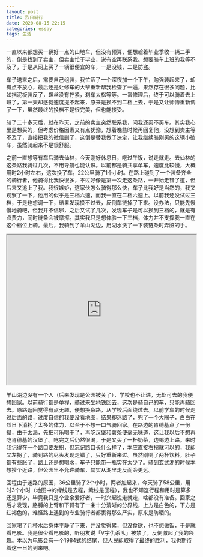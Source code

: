 ```yaml
---
layout: post
title: 烈日骑行
date: 2020-08-15 22:15
categories: essay
tags: 生活
---
```


一直以来都想买一辆好一点的山地车，但没有预算，便想趁着毕业季收一辆二手的，倒是找到了卖主，但卖主忙于毕业，说有空再联系我。想要骑车上班的我等不及了，于是从网上买了一辆很便宜的车，一是没钱，二是防盗。

车子送来之后，需要自己组装，我忙活了一个深夜加一个下午，勉强装起来了，却有点不放心，最后还是让修车的大爷重新帮我检查了一遍，果然存在很多问题，比如挡泥板装反了，螺丝没有拧紧，刹车太松等等。一番修理后，终于可以骑着去上班了，第一天却感觉速度提不起来，原来是换不到二档上去，于是又让师傅重新调了一下，虽然最终的换档不是很完美，但也能接受。

骑了二十多天后，就在昨天，之前的卖主突然联系我，问我还买不买车。其实我心里是想买的，但考虑价格因素又有点犹豫，想着晚些时候再回复他，没想到卖主等不及了，直接把我的微信删了，这倒是替我做了决定，让我继续骑刚买的这辆小破车，虽然骑起来不是很舒服。

之前一直想等有车后骑去仙林，今天刚好休息日，吃过午饭，说走就走。去仙林的这条路我骑过几次，不用导航也能认识。以前都是骑共享单车，速度比较慢，大概用时2小时左右，这次换了车，22公里骑了1个小时。在路上碰到了一个装备齐全的骑行者，他骑得比我快很多，不过好像是第一次走这条路，一开始走错了道，但后来又追上了我。我很嫉妒，这家伙怎么骑得那么快，车子比我好是当然的，我又观察了一下，他用的似乎是三档六速，而我一直在二档六速上。以前我还没试过三档，于是也想调一下，结果发现换不过去，反倒车链掉了下来。没办法，只能先慢慢地骑吧，但我并不信邪，之后又试了几次，发现车子是可以换到三档的，就是有点费力，同时链条会被摩擦。其实我只是想体验一下三档，体力并不支撑我一直在这个档位上骑。最后，我骑到了羊山湖边，用湖水洗了一下装链条时弄脏的手。

<iframe src="https://www.google.com/maps/d/embed?mid=1xk2lvTouGHuwtGUR6k5WZuaOuPvH47KZ" width="100%" height="400"></iframe> 

羊山湖边没有一个人（后来发现是公园被关了），学校也不让进，无处可去的我便想回家。以前骑行都是单程，骑过来坐地铁回去，这次是骑自己的车，只能再骑回去。原路返回觉得有点无趣，便想换条路，从学校后面绕过去。以前学车的时候走过后面的路，过度自信的我便没看地图，结果却迷路了，兜了一个大圈子，白白在烈日下消耗了太多的体力，以至于不想一口气骑回家。在路边的肯德基点了一份餐，由于太渴，先把可乐喝干了，再吃汉堡和薯条便毫无味道，这让我以后不想再吃肯德基的汉堡了。吃完之后仍然很渴，于是又买了一杯奶茶，边喝边上路。来时我记得在一个路口要左拐，但忘记路口长什么样了，本应直接右拐就可以的，我却又左拐了，骑到路的尽头发现走错了，只好重新来过。虽然刚喝了两杯饮料，肚子都有些胀了，路上还是想喝水，车子只能带一瓶实在太少了。骑到玄武湖的时候本想抄个近路，但公园里不允许骑车，其实从湖里走反而会更远。

回程由于迷路的原因，36公里骑了2个小时，两者加起来，今天骑了58公里，用时3个小时（地图中的绿线是去程，紫线是回程），我也不知这行程和用时是算多还是算少，毕竟我只是个业余爱好者，一时兴起说走就走，啥都没有准备。回家之后才发现，胳膊的上臂和下臂有了一条十分清晰的分界线，上方是白色的，下方是红褐色的，难怪路上遇到的专业骑行者都裹得那么严实，原来是防晒的。

回家喝了几杯水后身体平静了下来，并没觉得累，但没食欲，也不想做饭，于是就看电影。我是很少看电影的，听朋友说「V字仇杀队」被禁了，反倒激起了我的兴趣。本以为电影会有一个1984式的结尾，但人民却取得了最终的胜利，我也期待着这一日的到来吧。